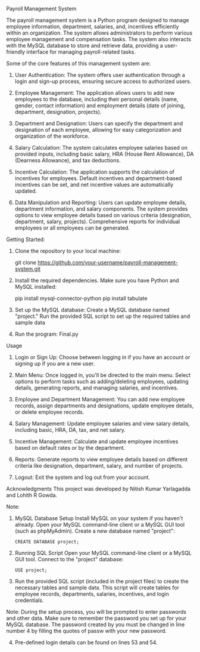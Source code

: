 Payroll Management System 

The payroll management system is a Python program designed to manage employee information, department, salaries, and, incentives efficiently within an organization. The system allows administrators to perform various employee management and compensation tasks. The system also interacts with the MySQL database to store and retrieve data, providing a user-friendly interface for managing payroll-related tasks.

Some of the core features of this management system are:

1) User Authentication: The system offers user authentication through a login and sign-up process, ensuring secure access to authorized users.

2) Employee Management: The application allows users to add new employees to the database, including their personal details (name, gender, contact information) and employment details (date of joining, department, designation, projects).

3) Department and Designation: Users can specify the department and designation of each employee, allowing for easy categorization and organization of the workforce.

4) Salary Calculation: The system calculates employee salaries based on provided inputs, including basic salary, HRA (House Rent Allowance), DA (Dearness Allowance), and tax deductions.

5) Incentive Calculation: The application supports the calculation of incentives for employees. Default incentives and department-based incentives can be set, and net incentive values are automatically updated.

6) Data Manipulation and Reporting: Users can update employee details, department information, and salary components. The system provides options to view employee details based on various criteria (designation, department, salary, projects). Comprehensive reports for individual employees or all employees can be generated.


Getting Started:

1) Clone the repository to your local machine:

    git clone https://github.com/your-username/payroll-management-system.git

2) Install the required dependencies. Make sure you have Python and MySQL installed:
        
     pip install mysql-connector-python
     pip install tabulate
   
4) Set up the MySQL database:
    Create a MySQL database named "project."
    Run the provided SQL script to set up the required tables and sample data
   
6) Run the program:
    Final.py
   
Usage
1) Login or Sign Up: Choose between logging in if you have an account or signing up if you are a new user.
   
2) Main Menu: Once logged in, you'll be directed to the main menu. Select options to perform tasks such as adding/deleting employees, updating details, generating reports, and managing salaries, and incentives.
   
3) Employee and Department Management: You can add new employee records, assign departments and designations, update employee details, or delete employee records.
   
4) Salary Management: Update employee salaries and view salary details, including basic, HRA, DA, tax, and net salary.
    
5) Incentive Management: Calculate and update employee incentives based on default rates or by the department.
   
6) Reports: Generate reports to view employee details based on different criteria like designation, department, salary, and number of projects.
 
7) Logout: Exit the system and log out from your account.

Acknowledgments
This project was developed by Nitish Kumar Yarlagadda and Lohith R Gowda.

Note:
1) MySQL Database Setup
Install MySQL on your system if you haven't already.
Open your MySQL command-line client or a MySQL GUI tool (such as phpMyAdmin).
Create a new database named "project":

       CREATE DATABASE project;
       
2. Running SQL Script
Open your MySQL command-line client or a MySQL GUI tool.
Connect to the "project" database:

       USE project;
   
3) Run the provided SQL script (included in the project files) to create the necessary tables and sample data. This script will create tables for employee records, departments, salaries, incentives, and login credentials.

Note: During the setup process, you will be prompted to enter passwords and other data. Make sure to remember the password you set up for your MySQL database. The password created by you must be changed in line number 4 by filling the quotes of passw with your new password.
      
4) Pre-defined login details can be found on lines 53 and 54.
